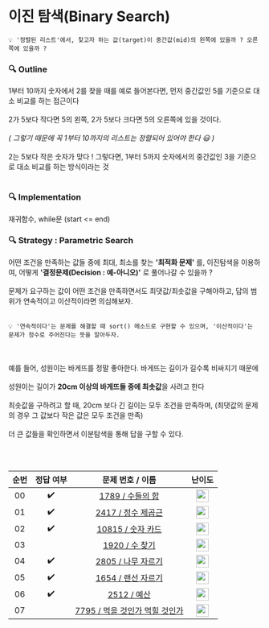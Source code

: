 
이진 탐색(Binary Search)
===

``` 
💡 '정렬된 리스트'에서, 찾고자 하는 값(target)이 중간값(mid)의 왼쪽에 있을까 ? 오른쪽에 있을까 ?
```


### 🔍 Outline
1부터 10까지 숫자에서 2를 찾을 때를 예로 들어본다면,  먼저 중간값인 5를 기준으로 대소 비교를 하는 접근이다<br><br>
2가 5보다 작다면 5의 왼쪽, 2가 5보다 크다면 5의 오른쪽에 있을 것이다. <br><br>
_( 그렇기 때문에 꼭 1부터 10까지의 리스트는 정렬되어 있어야 한다 😃 )_<br><br>
2는 5보다 작은 숫자가 맞다 ! 그렇다면, 1부터 5까지 숫자에서의 중간값인 3을 기준으로 대소 비교를 하는 방식이라는 것 <br><br>





### 🔍 Implementation
재귀함수, while문 (start <= end)


### 🔍 Strategy : Parametric Search


어떤 조건을 만족하는 값들 중에 최대, 최소를 찾는 **'최적화 문제'** 를, 이진탐색을 이용하여,
어떻게 **'결정문제(Decision : 예-아니오)'** 로 풀어나갈 수 있을까 ? <br><br>
문제가 요구하는 값이 어떤 조건을 만족하면서도 최댓값/최솟값을 구해야하고, 답의 범위가 연속적이고 이산적이라면 의심해보자. <br><br>

```
💡 '연속적이다'는 문제를 해결할 때 sort() 메소드로 구현할 수 있으며, '이산적이다'는 문제가 정수로 주어진다는 뜻을 알아두자. 
```
<br><br>
예를 들어, 성원이는 바게뜨를 정말 좋아한다. 바게뜨는 길이가 길수록 비싸지기 때문에 <br><br>
성원이는 길이가 **20cm 이상의 바게뜨들 중에 최솟값**을 사려고 한다 
<br><br>
최솟값을 구하려고 할 때, 20cm 보다 긴 길이는 모두 조건을 만족하며, (최댓값의 문제의 경우 그 값보다 작은 값은 모두 조건을 만족)<br><br>
더 큰 값들을 확인하면서 이분탐색을 통해 답을 구할 수 있다.




<br><br>


|          순번          |        정답 여부         |        문제 번호 / 이름         |         난이도          |
| :-----: | :-----: | :-----: | :-----: |
| 00 |  :heavy_check_mark:  | <a href="https://www.acmicpc.net/problem/1789" target="_blank">1789 / 수들의 합</a> | <img height="25px" width="25px" src="https://static.solved.ac/tier_small/6.svg"/> |
| 01 |  :heavy_check_mark:  | <a href="https://www.acmicpc.net/problem/2417" target="_blank">2417 / 정수 제곱근</a> | <img height="25px" width="25px" src="https://static.solved.ac/tier_small/7.svg"/> |
| 02 |  :heavy_check_mark:  | <a href="https://www.acmicpc.net/problem/10815" target="_blank">10815 / 숫자 카드</a> | <img height="25px" width="25px" src="https://static.solved.ac/tier_small/7.svg"/> |
| 03 |   | <a href="https://www.acmicpc.net/problem/1920" target="_blank">1920 / 수 찾기</a> | <img height="25px" width="25px" src="https://static.solved.ac/tier_small/7.svg"/> | 
| 04 |  :heavy_check_mark:  | <a href="https://www.acmicpc.net/problem/2805" target="_blank">2805 / 나무 자르기</a> | <img height="25px" width="25px" src="https://static.solved.ac/tier_small/8.svg"/> |
| 05 |  :heavy_check_mark:  | <a href="https://www.acmicpc.net/problem/1654" target="_blank">1654 / 랜선 자르기</a> | <img height="25px" width="25px" src="https://static.solved.ac/tier_small/8.svg"/> | 
| 06 |  :heavy_check_mark:  | <a href="https://www.acmicpc.net/problem/2512" target="_blank">2512 / 예산</a> | <img height="25px" width="25px" src="https://static.solved.ac/tier_small/8.svg"/> |
| 07 |    | <a href="https://www.acmicpc.net/problem/7795" target="_blank">7795 / 먹을 것인가 먹힐 것인가</a> | <img height="25px" width="25px" src="https://static.solved.ac/tier_small/8.svg"/> |




<!--



Category 1: Basic / Simple model
Category 2: Model from learning dataset
Category 3: Convolutional Neural Network with real-world image dataset
Category 4: NLP Text Classification with real-world text dataset
Category 5: Sequence Model with real-world numeric dataset

coursera : https://www.coursera.org/professional-certificates/tensorflow-in-practice?action=enroll

https://www.coursera.org/specializations/deep-learning?

1. Tensorflow Basics
Core Skills

Building, compiling, training, evaluating models for binary and muilti- classification
Identifying and mitigating overfitting
Plotting loss and accuracy
Matching input and output shapes
Using early stopping callbacks
Using datasets from tensorflow datasets


https://iyousys.tistory.com/44 텐서플로우 자격증
https://blog.naver.com/hobbang143/221477487359 머신러닝
https://rekt77.tistory.com/102 텐서란 무엇인가
https://iyousys.tistory.com/29 텐서플로우 첫 모델(화씨, 섭씨)
1. 텐서란 무엇인가
수학적인 개념, 데이터의 배열 배열의 차원이 높아질수록, Rank가 높아짐,
바보(1,0,0,0)
정성원을 (0,1,0,0)
안균승을 (0,0,1,0)
이재열을 (0,0,0,1)

정성원 바보 안균승 바보 이재열 바보
[[[0,1,0,0],[1,0,0,0]],[[0,0,1,0],[1,0,0,0]],[[0,0,0,1],[1,0,0,0]]]

문장은 3개
각 문장은 2개의 단어로 구성
단어는 4개

(3,2,4) 3차원 텐서


https://katie0809.github.io/2020/06/16/tf-study2/


① 생략(선형 문제라 다 똑같음, 수치만 다름)
② mnist https://tensorflowkorea.gitbooks.io/tensorflow-kr/content/g3doc/tutorials/mnist/beginners/
③ CNN
④ sarcasm https://katie0809.github.io/2020/06/22/tf-study4/
⑤ Time Series(강의 문제X)




x.ndim

추가적으로
 
1) 나는 텐서플로우에 익숙하다 → 코세라 강의 추천
2) 나는 텐서플로우를 잘 모르거나 기출 문제로 공부하고 싶다 → 인프런/런어데이 강의 추천

접근 : 인공지능을 이해하고, 텐서플로우로 구현, 과적합을 해결함으로서 좋은 모델을 만들기
    
    -->
